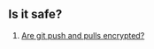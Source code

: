 ## Is it safe?

 1. [Are git push and pulls encrypted?](https://stackoverflow.com/questions/35337414/are-git-push-and-pulls-encrypted)
